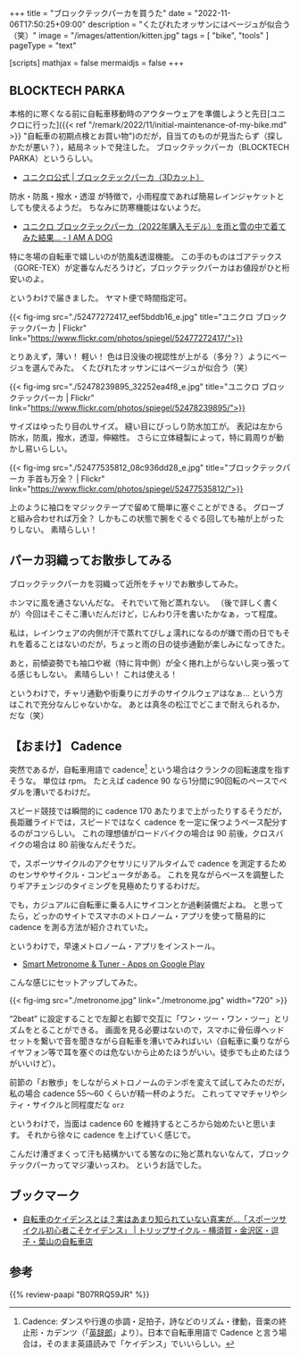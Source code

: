 +++
title = "ブロックテックパーカを買うた"
date =  "2022-11-06T17:50:25+09:00"
description = "くたびれたオッサンにはベージュが似合う（笑）"
image = "/images/attention/kitten.jpg"
tags = [ "bike", "tools" ]
pageType = "text"

[scripts]
  mathjax = false
  mermaidjs = false
+++

## BLOCKTECH PARKA

本格的に寒くなる前に自転車移動時のアウターウェアを準備しようと先日[ユニクロに行った]({{< ref "/remark/2022/11/initial-maintenance-of-my-bike.md" >}} "自転車の初期点検とお買い物")のだが，目当てのものが見当たらず（探しかたが悪い？），結局ネットで発注した。
ブロックテックパーカ（BLOCKTECH PARKA）というらしい。

- [ユニクロ公式 | ブロックテックパーカ（3Dカット）](https://www.uniqlo.com/jp/ja/products/E449614-000/00?colorDisplayCode=32&sizeDisplayCode=005&pldDisplayCode=000)

防水・防風・撥水・透湿 が特徴で，小雨程度であれば簡易レインジャケットとしても使えるようだ。
ちなみに防寒機能はないようだ。

- [ユニクロ ブロックテックパーカ（2022年購入モデル）を雨と雪の中で着てみた結果… - I AM A DOG](https://moognyk.jp/entry/2022/03/28/150000)

特に冬場の自転車で嬉しいのが防風&透湿機能。
この手のものはゴアテックス（GORE-TEX）が定番なんだろうけど，ブロックテックパーカはお値段がひと桁安いのよ。

というわけで届きました。
ヤマト便で時間指定可。

{{< fig-img src="./52477272417_eef5bddb16_e.jpg" title="ユニクロ ブロックテックパーカ | Flickr" link="https://www.flickr.com/photos/spiegel/52477272417/">}}

とりあえず，薄い！ 軽い！ 色は日没後の視認性が上がる（多分？）ようにベージュを選んでみた。
くたびれたオッサンにはベージュが似合う（笑）

{{< fig-img src="./52478239895_32252ea4f8_e.jpg" title="ユニクロ ブロックテックパーカ | Flickr" link="https://www.flickr.com/photos/spiegel/52478239895/">}}

サイズはゆったり目のLサイズ。
縫い目にびっしり防水加工が。
表記は左から防水，防風，撥水，透湿，伸縮性。
さらに立体縫製によって，特に肩周りが動かし易いらしい。

{{< fig-img src="./52477535812_08c936dd28_e.jpg" title="ブロックテックパーカ 手首も万全？ | Flickr" link="https://www.flickr.com/photos/spiegel/52477535812/">}}

上のように袖口をマジックテープで留めて簡単に塞ぐことができる。
グローブと組み合わせれば万全？ しかもこの状態で腕をぐるぐる回しても袖が上がったりしない。
素晴らしい！

## パーカ羽織ってお散歩してみる

ブロックテックパーカを羽織って近所をチャリでお散歩してみた。

ホンマに風を通さないんだな。
それでいて殆ど蒸れない。
（後で詳しく書くが）今回はそこそこ漕いだんだけど，じんわり汗を書いたかなぁ，って程度。

私は，レインウェアの内側が汗で蒸れてびしょ濡れになるのが嫌で雨の日でもそれを着ることはないのだが，ちょっと雨の日の徒歩通勤が楽しみになってきた。

あと，前傾姿勢でも袖口や裾（特に背中側）が全く捲れ上がらないし突っ張ってる感じもしない。
素晴らしい！ これは使える！

というわけで，チャリ通勤や街乗りにガチのサイクルウェアはなぁ... という方はこれで充分なんじゃないかな。
あとは真冬の松江でどこまで耐えられるか，だな（笑）

## 【おまけ】 Cadence

突然であるが，自転車用語で cadence[^ca1] という場合はクランクの回転速度を指すそうな。
単位は rpm。
たとえば cadence 90 なら1分間に90回転のペースでペダルを漕いでるわけだ。

[^ca1]: Cadence: ダンスや行進の歩調・足拍子，詩などのリズム・律動，音楽の終止形・カデンツ（「[英辞郎](https://eow.alc.co.jp/search?q=cadence)」より）。日本で自転車用語で Cadence と言う場合は，そのまま英語読みで「ケイデンス」でいいらしい。

スピード競技では瞬間的に cadence 170 あたりまで上がったりするそうだが，長距離ライドでは，スピードではなく cadence を一定に保つようペース配分するのがコツらしい。
これの理想値がロードバイクの場合は 90 前後，クロスバイクの場合は 80 前後なんだそうだ。

で，スポーツサイクルのアクセサリにリアルタイムで cadence を測定するためのセンサやサイクル・コンピュータがある。
これを見ながらペースを調整したりギアチェンジのタイミングを見極めたりするわけだ。

でも，カジュアルに自転車に乗る人にサイコンとか過剰装備だよね。
と思ってたら，どっかのサイトでスマホのメトロノーム・アプリを使って簡易的に cadence を測る方法が紹介されていた。

というわけで，早速メトロノーム・アプリをインストール。

- [Smart Metronome & Tuner - Apps on Google Play](https://play.google.com/store/apps/details?id=com.ihara_product.SmartMetronome&hl=en_US&gl=JP)

こんな感じにセットアップしてみた。

{{< fig-img src="./metronome.jpg" link="./metronome.jpg" width="720" >}}

“2beat” に設定することで左脚と右脚で交互に「ワン・ツー・ワン・ツー」とリズムをとることができる。
画面を見る必要はないので，スマホに骨伝導ヘッドセットを繋いで音を聞きながら自転車を漕いでみればいい（自転車に乗りながらイヤフォン等で耳を塞ぐのは危ないから止めたほうがいい。徒歩でも止めたほうがいいけど）。

前節の「お散歩」をしながらメトロノームのテンポを変えて試してみたのだが，私の場合 cadence 55〜60 くらいが精一杯のようだ。
これってママチャリやシティ・サイクルと同程度だな `orz`

というわけで，当面は cadence 60 を維持するところから始めたいと思います。
それから徐々に cadence を上げていく感じで。

こんだけ漕ぎまくって汗も結構かいてる筈なのに殆ど蒸れないなんて，ブロックテックパーカってマジ凄いっスわ。
というお話でした。

## ブックマーク

- [自転車のケイデンスとは？実はあまり知られていない真実が…「スポーツサイクル初心者こそケイデンス」 | トリップサイクル - 横須賀・金沢区・逗子・葉山の自転車店](https://tripcycle.jp/blog/3861/)

## 参考

{{% review-paapi "B07RRQ59JR" %}} <!-- AfterShokz Aeropex 骨伝導ヘッドセット -->
